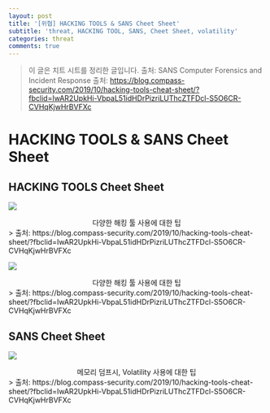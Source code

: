 ```yaml
---
layout: post
title: '[위협] HACKING TOOLS & SANS Cheet Sheet'
subtitle: 'threat, HACKING TOOL, SANS, Cheet Sheet, volatility'
categories: threat 
comments: true
---
```


> 이 글은 치트 시트를 정리한 글입니다. 출처: SANS Computer Forensics and Incident Response
> 출처: https://blog.compass-security.com/2019/10/hacking-tools-cheat-sheet/?fbclid=IwAR2UpkHi-VbpaL51idHDrPizriLUThcZTFDcl-S5O6CR-CVHqKjwHrBVFXc

# HACKING TOOLS & SANS Cheet Sheet

## HACKING TOOLS Cheet Sheet

![](https://chanbin.github.io/assets/img/cheet-sheet/hackingtools1.PNG)
<center>다양한 해킹 툴 사용에 대한 팁</center>
> 출처: https://blog.compass-security.com/2019/10/hacking-tools-cheat-sheet/?fbclid=IwAR2UpkHi-VbpaL51idHDrPizriLUThcZTFDcl-S5O6CR-CVHqKjwHrBVFXc

![](https://chanbin.github.io/assets/img/cheet-sheet/hackingtools2.PNG)
<center>다양한 해킹 툴 사용에 대한 팁</center>
> 출처: https://blog.compass-security.com/2019/10/hacking-tools-cheat-sheet/?fbclid=IwAR2UpkHi-VbpaL51idHDrPizriLUThcZTFDcl-S5O6CR-CVHqKjwHrBVFXc

## SANS Cheet Sheet

![](https://chanbin.github.io/assets/img/cheet-sheet/sans.jpg)
<center>메모리 덤프시, Volatility 사용에 대한 팁</center>
> 출처: https://blog.compass-security.com/2019/10/hacking-tools-cheat-sheet/?fbclid=IwAR2UpkHi-VbpaL51idHDrPizriLUThcZTFDcl-S5O6CR-CVHqKjwHrBVFXc
 